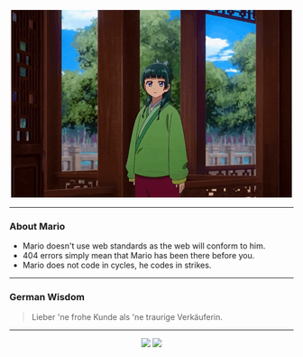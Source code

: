 <p align="center">
  <img src="assets/maomao.gif" />
</p>

---

### About Mario
- Mario doesn't use web standards as the web will conform to him.
- 404 errors simply mean that Mario has been there before you.
- Mario does not code in cycles, he codes in strikes.

---

### German Wisdom
> Lieber 'ne frohe Kunde als 'ne traurige Verkäuferin.

---

<p align="center">
  <a>
    <img height="180em" src="https://github-readme-stats-eight-theta.vercel.app/api?username=Torfkopp&show_icons=true&theme=dark&include_all_commits=true&count_private=true"/>
  </a>
  <a href="https://github.com/Torfkopp?tab=repositories">
    <img height="180em" src="https://github-readme-stats-eight-theta.vercel.app/api/top-langs/?username=torfkopp&layout=compact&theme=dark&langs_count=8&hide=java"/>
  </a>
</p>
